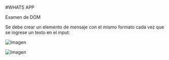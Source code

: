 #WHATS APP

Examen de DOM

Se debe crear un elemento de mensaje con el mismo formato cada vez que se ingrese un texto en el input:

![Imagen](http://4.1m.yt/pVT3D82.png "Imagen")

![Imagen](http://4.1m.yt/9V3ZKz.png "Imagen")
